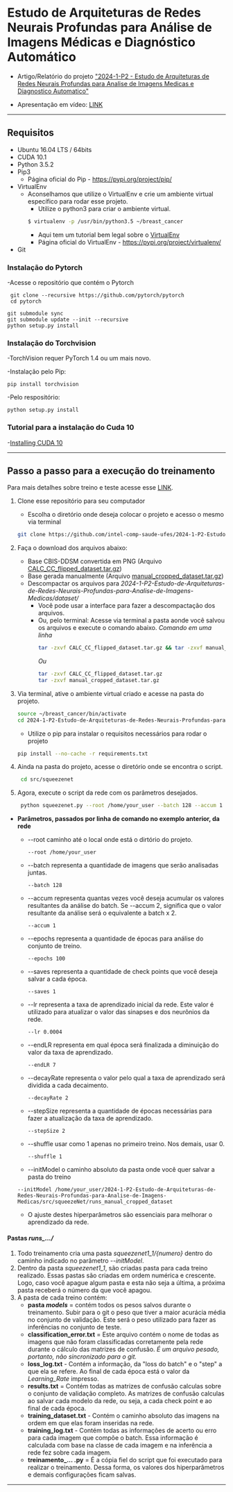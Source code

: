 # Estudo de Arquiteturas de Redes Neurais Profundas para Análise de Imagens Médicas e Diagnóstico Automático

- Artigo/Relatório do projeto ["2024-1-P2 - Estudo de Arquiteturas de Redes Neurais Profundas para Analise de Imagens Medicas e Diagnostico Automatico"](https://drive.google.com/file/d/10yIXg7GH2XABrs6cwZfJDO0pQTa2-Kbm/view?usp=drive_link)

- Apresentação em vídeo: [LINK](https://drive.google.com/file/d/10A8rz5IFUdhD-woZPK5V0P270wzgSB7I/view?usp=drive_link)

---

## Requisitos
- Ubuntu 16.04 LTS / 64bits 
- CUDA 10.1
- Python 3.5.2 
- Pip3
  - Página oficial do Pip - https://pypi.org/project/pip/
- VirtualEnv
  - Aconselhamos que utilize o VirtualEnv e crie um ambiente virtual específico para rodar esse projeto.
    - Utilize o python3 para criar o ambiente virtual. 
    ```bash
    $ virtualenv -p /usr/bin/python3.5 ~/breast_cancer 
    ```
    - Aqui tem um tutorial bem legal sobre o [VirtualEnv](https://gist.github.com/Geoyi/d9fab4f609e9f75941946be45000632b)
    - Página oficial do VirtualEnv - https://pypi.org/project/virtualenv/
- Git

### Instalação do Pytorch

-Acesse o repositório que contém o Pytorch

```
 git clone --recursive https://github.com/pytorch/pytorch
 cd pytorch
```  

```
git submodule sync
git submodule update --init --recursive
python setup.py install
```

### Instalação do Torchvision

-TorchVision requer PyTorch 1.4 ou um mais novo.


-Instalação pelo Pip:
  
```
pip install torchvision
```
-Pelo respositório:
  
```
python setup.py install
```

### Tutorial para a instalação do Cuda 10

-[Installing CUDA 10](https://github.com/LCAD-UFES/carmen_lcad/wiki/Installing-CUDA-10)

---

## Passo a passo para a execução do treinamento 

Para mais detalhes sobre treino e teste acesse esse [LINK](https://github.com/intel-comp-saude-ufes/2024-1-P2-Estudo-de-Arquiteturas-de-Redes-Neurais-Profundas-para-Analise-de-Imagens-Medicas/blob/main/src/squeezeNet/README.md).

1. Clone esse repositório para seu computador
   - Escolha o diretório onde deseja colocar o projeto e acesso o mesmo via terminal
   ```bash
   git clone https://github.com/intel-comp-saude-ufes/2024-1-P2-Estudo-de-Arquiteturas-de-Redes-Neurais-Profundas-para-Analise-de-Imagens-Medicas
   ```

2. Faça o download dos arquivos abaixo:
   - Base CBIS-DDSM convertida em PNG (Arquivo [CALC_CC_flipped_dataset.tar.gz](https://drive.google.com/open?id=1Q3WGOcVmnrY21_Pf7RckzSZSfr3nqsPh))
   - Base gerada manualmente (Arquivo [manual_cropped_dataset.tar.gz](https://drive.google.com/open?id=1X6eZ8hrxsR7oPwYK5iiHx_21aPIRQv77))
   - Descompactar os arquivos para *2024-1-P2-Estudo-de-Arquiteturas-de-Redes-Neurais-Profundas-para-Analise-de-Imagens-Medicas/dataset/*
     - Você pode usar a interface para fazer a descompactação dos arquivos. 
     - Ou, pelo terminal:
       Acesse via terminal a pasta aonde você salvou os arquivos e execute o comando abaixo.
       *Comando em uma linha*
       ```bash
       tar -zxvf CALC_CC_flipped_dataset.tar.gz && tar -zxvf manual_cropped_dataset.tar.gz
       ```
       *Ou*
       ```bash
       tar -zxvf CALC_CC_flipped_dataset.tar.gz 
       tar -zxvf manual_cropped_dataset.tar.gz
       ```

3. Via terminal, ative o ambiente virtual criado e acesse na pasta do projeto.
   ```bash
   source ~/breast_cancer/bin/activate
   cd 2024-1-P2-Estudo-de-Arquiteturas-de-Redes-Neurais-Profundas-para-Analise-de-Imagens-Medicas
   ```
   - Utilize o pip para instalar o requisitos necessários para rodar o projeto
   ```bash
   pip install --no-cache -r requirements.txt
   ```
4. Ainda na pasta do projeto, acesse o diretório onde se encontra o script.
   ```bash
    cd src/squeezenet
   ```
5. Agora, execute o script da rede com os parâmetros desejados. 
   ```bash
    python squeezenet.py --root /home/your_user --batch 128 --accum 1 --epochs 100 --saves 1 --lr 0.0004 --endLR 7 --decayRate 2 --stepSize 5 --shuffle 1 --initModel /home/your_user/2024-1-P2-Estudo-de-Arquiteturas-de-Redes-Neurais-Profundas-para-Analise-de-Imagens-Medicas/src/squeezeNet/runs_manual_cropped_dataset
   ``` 
- **Parâmetros, passados por linha de comando no exemplo anterior, da rede**
  - --root caminho até o local onde está o dirtório do projeto.
    ```
    --root /home/your_user
    ```
  - --batch representa a quantidade de imagens que serão analisadas juntas. 
    ```
    --batch 128
    ``` 
  - --accum representa quantas vezes você deseja acumular os valores resultantes da análise do batch. Se --accum 2, significa que o valor resultante da análise será o equivalente a batch x 2.  
    ```
    --accum 1
    ``` 

  - --epochs representa a quantidade de épocas para análise do conjunto de treino. 
    ```
    --epochs 100
    ```

  - --saves representa a quantidade de check points que você deseja salvar a cada época. 
    ```
    --saves 1
    ```

  - --lr representa a taxa de aprendizado inicial da rede. Este valor é utilizado para atualizar o valor das sinapses e dos neurônios da rede.
    ```
    --lr 0.0004
    ```

  - --endLR representa em qual época será finalizada a diminuição do valor da taxa de aprendizado.
    ```
    --endLR 7
    ```

  - --decayRate representa o valor pelo qual a taxa de aprendizado será dividida a cada decaimento. 
    ```
    --decayRate 2
    ```

  - --stepSize representa a quantidade de épocas necessárias para fazer a atualização da taxa de aprendizado.
    ```
    --stepSize 2
    ```
  - --shuffle usar como 1 apenas no primeiro treino. Nos demais, usar 0.
    ```
    --shuffle 1
    ```
   - --initModel  o caminho absoluto da pasta onde você quer salvar a pasta do treino
    ```
    --initModel /home/your_user/2024-1-P2-Estudo-de-Arquiteturas-de-Redes-Neurais-Profundas-para-Analise-de-Imagens-Medicas/src/squeezeNet/runs_manual_cropped_dataset
    ```
  
  - O ajuste destes hiperparâmetros são essenciais para melhorar o aprendizado da rede.


#### Pastas *runs_.../*
1. Todo treinamento cria uma pasta *squeezenet1_1/{numero}* dentro do caminho indicado no parâmetro *--initModel*.
2. Dentro da pasta *squeezenet1_1*, são criadas pasta para cada treino realizado. Essas pastas são criadas em ordem numérica e crescente. Logo, caso você apague algum pasta e esta não seja a última, a próxima pasta receberá o número da que você apagou.
3. A pasta de cada treino contém:
   - **pasta *models*** = contém todos os pesos salvos durante o treinamento. Subir para o git o peso que tiver a maior acurácia média no conjunto de validação. Este será o peso utilizado para fazer as inferências no conjunto de teste.
   - **classification_error.txt** = Este arquivo contém o nome de todas as imagens que não foram classificadas corretamente pela rede durante o cálculo das matrizes de confusão. *É um arquivo pesado, portanto, não sincronizado para o git.*
   - **loss_log.txt** - Contém a informação, da "loss do batch" e o "step" a que ela se refere. Ao final de cada época está o valor da *Learning_Rate* impresso.
   - **results.txt** = Contém todas as matrizes de confusão calculas sobre o conjunto de validação completo. As matrizes de confusão calculas ao salvar cada modelo da rede, ou seja, a cada check point e ao final de cada época. 
   - **training_dataset.txt** - Contém o caminho absoluto das imagens na ordem em que elas foram inseridas na rede. 
   - **training_log.txt** - Contém todas as informações de acerto ou erro para cada imagem que compõe o batch. Essa informação é calculada com base na classe de cada imagem e na inferência a rede fez sobre cada imagem.
   - **treinamento_... .py** = É a cópia fiel do script que foi executado para realizar o treinamento. Dessa forma, os valores dos hiperparâmetros e demais configurações ficam salvas.
   

---

